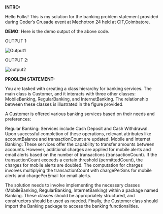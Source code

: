 **INTRO:**

Hello Folks! This is my solution for the banking problem statement provided during Coder’s Crusade event at Mechotron 24 held at CIT,Coimbatore.


**DEMO:**
Here is the demo output of the above code.

OUTPUT 1:

![Output1](https://github.com/VMPRANAV/BankingOperations/assets/137675023/d74b7b36-9629-4948-bf07-205b9f54abd8)

OUTPUT 2:

![output2](https://github.com/VMPRANAV/BankingOperations/assets/137675023/bf676fb1-18de-4ff9-828e-6a4011302f7b)






**PROBLEM STATEMENT:**

 You are tasked with creating a class hierarchy for banking services. The main class is Customer, and it interacts with three other classes: MobileBanking, RegularBanking, and InternetBanking. The relationship between these classes is illustrated in the figure provided.

A Customer is offered various banking services based on their needs and preferences:

Regular Banking: Services include Cash Deposit and Cash Withdrawal. Upon successful completion of these operations, relevant attributes like accountBalance and transactionCount are updated.
Mobile and Internet Banking: These services offer the capability to transfer amounts between accounts. However, additional charges are applied for mobile alerts and email alerts based on the number of transactions (transactionCount). If the transactionCount exceeds a certain threshold (permittedCount), the charges for mobile alerts are doubled.
The computation for charges involves multiplying the transactionCount with chargePerSms for mobile alerts and chargePerEmail for email alerts.

The solution needs to involve implementing the necessary classes (MobileBanking, RegularBanking, InternetBanking) within a package named Banking. These classes should be appropriately structured, and constructors should be used as needed. Finally, the Customer class should import the Banking package to access the banking functionalities.





